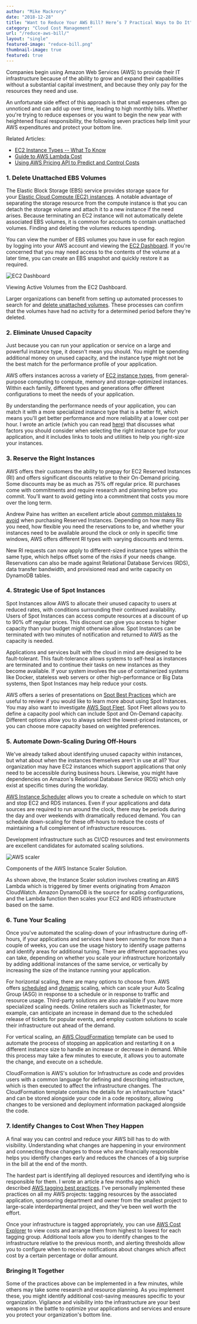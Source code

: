 ```yaml
---
author: "Mike Mackrory"
date: "2018-12-28"
title: "Want to Reduce Your AWS Bill? Here’s 7 Practical Ways to Do It"
category: "Cloud Cost Management"
url: "/reduce-aws-bill/"
layout: "single"
featured-image: "reduce-bill.png"
thumbnail-image: true
featured: true
---
```


Companies begin using Amazon Web Services (AWS) to provide their IT infrastructure because of the ability to grow and expand their capabilities without a substantial capital investment, and because they only pay for the resources they need and use.

An unfortunate side effect of this approach is that small expenses often go unnoticed and can add up over time, leading to high monthly bills. Whether you're trying to reduce expenses or you want to begin the new year with heightened fiscal responsibility, the following seven practices help limit your AWS expenditures and protect your bottom line.

Related Articles:

-   [EC2 Instance Types -- What To Know](/ec2-instance-types/)
-   [Guide to AWS Lambda Cost](/aws-lambda-cost/)
-   [Using AWS Pricing API to Predict and Control Costs](/aws-pricing-api/)  

### 1\. Delete Unattached EBS Volumes

The Elastic Block Storage (EBS) service provides storage space for your [Elastic Cloud Compute (EC2) instances](/ec2-instances/). A notable advantage of separating the storage resource from the compute instance is that you can detach the storage volume and attach it to a new instance if the need arises. Because terminating an EC2 instance will not automatically delete associated EBS volumes, it is common for accounts to contain unattached volumes. Finding and deleting the volumes reduces spending.

You can view the number of EBS volumes you have in use for each region by logging into your AWS account and viewing the [EC2 Dashboard](https://console.aws.amazon.com/ec2). If you're concerned that you may need access to the contents of the volume at a later time, you can create an EBS snapshot and quickly restore it as required.

![EC2 Dashboard](https://s3-us-west-2.amazonaws.com/com-netuitive-app-usw2-public/wp-content/uploads/2018/12/Screenshot-70.png)

Viewing Active Volumes from the EC2 Dashboard.

Larger organizations can benefit from setting up automated processes to search for and [delete unattached volumes](/support/reports/unattached-resources/). These processes can confirm that the volumes have had no activity for a determined period before they're deleted.  

### 2\. Eliminate Unused Capacity

Just because you can run your application or service on a large and powerful instance type, it doesn't mean you should. You might be spending additional money on unused capacity, and the instance type might not be the best match for the performance profile of your application.

AWS offers instances across a variety of [EC2 instance types](/ec2-instance-types/), from general-purpose computing to compute, memory and storage-optimized instances. Within each family, different types and generations offer different configurations to meet the needs of your application.

By understanding the performance needs of your application, you can match it with a more specialized instance type that is a better fit, which means you'll get better performance and more reliability at a lower cost per hour. I wrote an article (which you can read [here](/ec2-instance-types/)) that discusses what factors you should consider when selecting the right instance type for your application, and it includes links to tools and utilities to help you right-size your instances.  

### 3\. Reserve the Right Instances

AWS offers their customers the ability to prepay for EC2 Reserved Instances (RI) and offers significant discounts relative to their On-Demand pricing. Some discounts may be as much as 75% off regular price. RI purchases come with commitments and require research and planning before you commit. You'll want to avoid getting into a commitment that costs you more over the long term.

Andrew Paine has written an excellent article about [common mistakes to avoid](/aws-reserved-instances-mistake/) when purchasing Reserved Instances. Depending on how many RIs you need, how flexible you need the reservations to be, and whether your instances need to be available around the clock or only in specific time windows, AWS offers different RI types with varying discounts and terms.

New RI requests can now apply to different-sized instance types within the same type, which helps offset some of the risks if your needs change. Reservations can also be made against Relational Database Services (RDS), data transfer bandwidth, and provisioned read and write capacity on DynamoDB tables.  

### 4\. Strategic Use of Spot Instances

Spot Instances allow AWS to allocate their unused capacity to users at reduced rates, with conditions surrounding their continued availability. Users of Spot Instances can access compute resources at a discount of up to 90% off regular prices. This discount can give you access to higher capacity than your budget might otherwise allow. Spot Instances can be terminated with two minutes of notification and returned to AWS as the capacity is needed.

Applications and services built with the cloud in mind are designed to be fault-tolerant. This fault-tolerance allows systems to self-heal as instances are terminated and to continue their tasks on new instances as they become available. If your system involves the use of containerized systems like Docker, stateless web servers or other high-performance or Big Data systems, then Spot Instances may help reduce your costs.

AWS offers a series of presentations on [Spot Best Practices](https://aws.amazon.com/ec2/spot/getting-started/#bestpractices) which are useful to review if you would like to learn more about using Spot Instances. You may also want to investigate [AWS Spot Fleet](https://docs.aws.amazon.com/AWSEC2/latest/UserGuide/spot-fleet.html). Spot Fleet allows you to define a capacity pool which can include Spot and On-Demand capacity. Different options allow you to always select the lowest-priced instances, or you can choose more capacity based on weighted preferences.  

### 5\. Automate Down-Scaling During Off-Hours

We've already talked about identifying unused capacity within instances, but what about when the instances themselves aren't in use at all? Your organization may have EC2 instances which support applications that only need to be accessible during business hours. Likewise, you might have dependencies on Amazon's Relational Database Service (RDS) which only exist at specific times during the workday.

[AWS Instance Scheduler](https://aws.amazon.com/answers/infrastructure-management/instance-scheduler/) allows you to create a schedule on which to start and stop EC2 and RDS instances. Even if your applications and data sources are required to run around the clock, there may be periods during the day and over weekends with dramatically reduced demand. You can schedule down-scaling for these off-hours to reduce the costs of maintaining a full complement of infrastructure resources.

Development infrastructure such as CI/CD resources and test environments are excellent candidates for automated scaling solutions.

![AWS scaler](https://s3-us-west-2.amazonaws.com/com-netuitive-app-usw2-public/wp-content/uploads/2018/12/instance-scheduler-architecture.727e008ced5a4b1b656b5c22afb4a2dfc32d7c33.png)

Components of the AWS Instance Scaler Solution.

As shown above, the Instance Scaler solution involves creating an AWS Lambda which is triggered by timer events originating from Amazon CloudWatch. Amazon DynamoDB is the source for scaling configurations, and the Lambda function then scales your EC2 and RDS infrastructure based on the same.  

### 6\. Tune Your Scaling

Once you've automated the scaling-down of your infrastructure during off-hours, if your applications and services have been running for more than a couple of weeks, you can use the usage history to identify usage patterns and identify areas for additional tuning. There are different approaches you can take, depending on whether you scale your infrastructure horizontally by adding additional instances of the same service, or vertically by increasing the size of the instance running your application.

For horizontal scaling, there are many options to choose from. AWS offers [scheduled](https://docs.aws.amazon.com/autoscaling/ec2/userguide/schedule_time.html) and [dynamic](https://docs.aws.amazon.com/autoscaling/ec2/userguide/as-scale-based-on-demand.html) scaling, which can scale your Auto Scaling Group (ASG) in response to a schedule or in response to traffic and resource usage. Third-party solutions are also available if you have more specialized scaling needs. Online retailers such as Ticketmaster, for example, can anticipate an increase in demand due to the scheduled release of tickets for popular events, and employ custom solutions to scale their infrastructure out ahead of the demand.

For vertical scaling, an [AWS CloudFormation](https://aws.amazon.com/cloudformation/) template can be used to automate the process of stopping an application and restarting it on a different instance size to handle an increase or decrease in demand. While this process may take a few minutes to execute, it allows you to automate the change, and execute on a schedule.

CloudFormation is AWS's solution for Infrastructure as code and provides users with a common language for defining and describing infrastructure, which is then executed to affect the infrastructure changes. The CloudFormation template contains the details for an infrastructure "stack" and can be stored alongside your code in a code repository, allowing changes to be versioned and deployment information packaged alongside the code.  

### 7\. Identify Changes to Cost When They Happen

A final way you can control and reduce your AWS bill has to do with visibility. Understanding what changes are happening in your environment and connecting those changes to those who are financially responsible helps you identify changes early and reduces the chances of a big surprise in the bill at the end of the month.

The hardest part is identifying all deployed resources and identifying who is responsible for them. I wrote an article a few months ago which described [AWS tagging best practices](/aws-tagging-best-practices/). I've personally implemented these practices on all my AWS projects: tagging resources by the associated application, sponsoring department and owner from the smallest project to large-scale interdepartmental project, and they've been well worth the effort.

Once your infrastructure is tagged appropriately, you can use [AWS Cost Explorer](https://aws.amazon.com/aws-cost-management/aws-cost-explorer/) to view costs and arrange them from highest to lowest for each tagging group. Additional tools allow you to identify changes to the infrastructure relative to the previous month, and alerting thresholds allow you to configure when to receive notifications about changes which affect cost by a certain percentage or dollar amount.  

### Bringing It Together

Some of the practices above can be implemented in a few minutes, while others may take some research and resource planning. As you implement these, you might identify additional cost-saving measures specific to your organization. Vigilance and visibility into the infrastructure are your best weapons in the battle to optimize your applications and services and ensure you protect your organization's bottom line.

